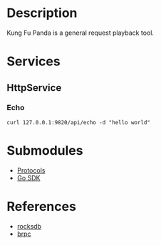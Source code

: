 # Description

Kung Fu Panda is a general request playback tool.

# Services

## HttpService

### Echo

```shell
curl 127.0.0.1:9820/api/echo -d "hello world"
```

# Submodules

- [Protocols](https://github.com/sunzhenkai/kung-fu-panda-protocols)
- [Go SDK](https://github.com/sunzhenkai/kfpanda-go-sdk)

# References

- [rocksdb](https://github.com/facebook/rocksdb)
- [brpc](https://github.com/apache/brpc)
